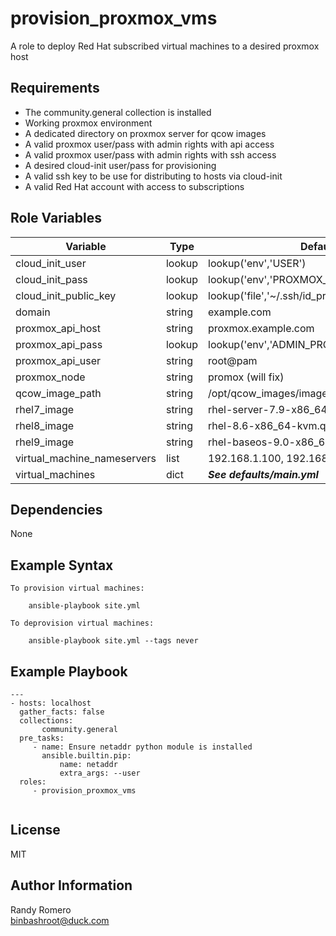 provision_proxmox_vms
=========

A role to deploy Red Hat subscribed virtual machines to a desired proxmox host

Requirements
------------

- The community.general collection is installed
- Working proxmox environment
- A dedicated directory on proxmox server for qcow images 
- A valid proxmox user/pass with admin rights with api access
- A valid proxmox user/pass with admin rights with ssh access
- A desired cloud-init user/pass for provisioning
- A valid ssh key to be use for distributing to hosts via cloud-init
- A valid Red Hat account with access to subscriptions

Role Variables
--------------
| Variable | Type | Default |
---|---|--- 
| cloud_init_user | lookup | lookup('env','USER') | 
| cloud_init_pass | lookup | lookup('env','PROXMOX_PASSWORD') |
| cloud_init_public_key | lookup | lookup('file','~/.ssh/id_proxmox.pub') |
| domain | string | example.com |
| proxmox_api_host | string | proxmox.example.com |
| proxmox_api_pass | lookup |lookup('env','ADMIN_PROXMOX_PASSWORD') |
| proxmox_api_user | string | root@pam | 
| proxmox_node | string | promox  (will fix) |
| qcow_image_path | string | /opt/qcow_images/images |
| rhel7_image | string | rhel-server-7.9-x86_64-kvm.qcow2 |
| rhel8_image | string | rhel-8.6-x86_64-kvm.qcow2 |
| rhel9_image | string | rhel-baseos-9.0-x86_64-kvm.qcow2 |
| virtual_machine_nameservers | list | 192.168.1.100, 192.168.1.200 | 
| virtual_machines | dict | ***See defaults/main.yml*** |


Dependencies
------------

None

Example Syntax 
----------------

```
To provision virtual machines:

    ansible-playbook site.yml

To deprovision virtual machines:

    ansible-playbook site.yml --tags never 

```

Example Playbook 
----------------

```
---
- hosts: localhost
  gather_facts: false
  collections:
       community.general
  pre_tasks:
     - name: Ensure netaddr python module is installed
       ansible.builtin.pip:
           name: netaddr
           extra_args: --user 
  roles:
     - provision_proxmox_vms


```

License
-------

MIT

Author Information
------------------

Randy Romero  
binbashroot@duck.com


